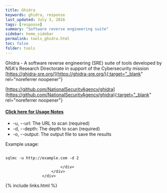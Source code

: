 ```yaml
---
title: Ghidra
keywords: ghidra, response
last_updated: July 3, 2016
tags: [response] 
summary: "Software reverse engineering suite"
sidebar: home_sidebar
permalink: tools_ghidra.html
toc: false
folder: tools
---
```


Ghidra - A software reverse engineering (SRE) suite of tools developed by NSA's Research Directorate in support of the Cybersecurity mission
[https://ghidra-sre.org/](https://ghidra-sre.org/){:target="_blank" rel="noreferrer noopener"}

[https://github.com/NationalSecurityAgency/ghidra](https://github.com/NationalSecurityAgency/ghidra){:target="_blank" rel="noreferrer noopener"}

<div class="panel-group" id="accordion">
                    <div class="panel panel-default">
                        <div class="panel-heading">
                            <h4 class="panel-title">
                                <a class="noCrossRef accordion-toggle" data-toggle="collapse" data-parent="#accordion" href="#collapseOne">Click here for Usage Notes</a>
                            </h4>
                        </div>
                        <div id="collapseOne" class="panel-collapse collapse noCrossRef">
                            <div class="panel-body">
<ul>
<li>-u, --url: The URL to scan (required)</li><li>-d, --depth: The depth to scan (required)</li><li>-o, --output: The output file to save the results</li>
</ul>
Example usage:
<div class="language-html highlighter-rouge"><div class="highlight"><pre class="highlight"><code>
sqlmc -u http://example.com -d 2
</code></pre></div></div>


                            </div>
                        </div>
                    </div>
</div>
<!-- /.panel-group -->


{% include links.html %}

